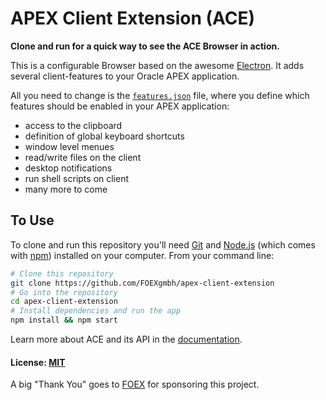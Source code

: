 # APEX Client Extension (ACE)

**Clone and run for a quick way to see the ACE Browser in action.**

This is a configurable Browser based on the awesome [Electron](http://electron.atom.io). It adds several client-features to your Oracle APEX application.

All you need to change is the [`features.json`](doc/features.md) file, where you define which features should be enabled in your APEX application:

- access to the clipboard
- definition of global keyboard shortcuts
- window level menues
- read/write files on the client
- desktop notifications
- run shell scripts on client
- many more to come


## To Use

To clone and run this repository you'll need [Git](https://git-scm.com) and [Node.js](https://nodejs.org/en/download/) (which comes with [npm](http://npmjs.com)) installed on your computer. From your command line:

```bash
# Clone this repository
git clone https://github.com/FOEXgmbh/apex-client-extension
# Go into the repository
cd apex-client-extension
# Install dependencies and run the app
npm install && npm start
```

Learn more about ACE and its API in the [documentation](doc/doc.md).

#### License: [MIT](LICENSE.md)

A big "Thank You" goes to [FOEX](https://www.tryfoexnow.com) for sponsoring this project.